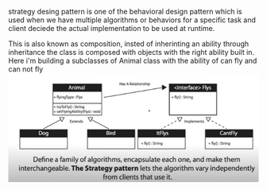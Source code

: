 strategy desing pattern is one of the behavioral design pattern which is used when we have multiple algorithms or behaviors for a specific task and client deciede the actual implementation to be used at runtime. 

This is also known as composition, insted of inherinting an ability through inheritance the class is composed with objects with the right ability built in.   
Here i'm building  a subclasses of Animal class with the ability of can fly and can not fly
<img src="strategy pattern UML.PNG" >
